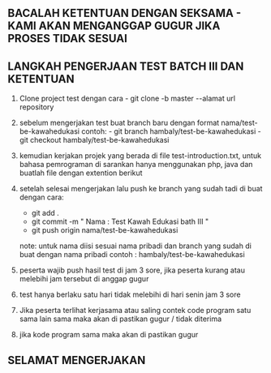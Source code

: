## BACALAH KETENTUAN DENGAN SEKSAMA - KAMI AKAN MENGANGGAP GUGUR JIKA PROSES TIDAK SESUAI
## LANGKAH PENGERJAAN TEST BATCH III DAN KETENTUAN

1. Clone project test dengan cara - git clone -b master --alamat url repository
2. sebelum mengerjakan test  buat branch baru dengan format nama/test-be-kawahedukasi contoh: 
        - git branch hambaly/test-be-kawahedukasi
        - git checkout hambaly/test-be-kawahedukasi
3. kemudian kerjakan projek yang berada di file test-introduction.txt, untuk bahasa pemrograman di sarankan hanya menggunakan php, java dan buatlah file dengan extention berikut
4. setelah selesai mengerjakan lalu push ke branch yang sudah tadi di buat dengan cara: 
    - git add .
    - git commit -m " Nama : Test Kawah Edukasi bath III "
    - git push origin nama/test-be-kawahedukasi

    note: untuk nama diisi sesuai nama pribadi dan branch yang sudah di buat dengan nama pribadi contoh : hambaly/test-be-kawahedukasi
5. peserta wajib push hasil test di jam 3 sore, jika peserta kurang atau melebihi jam tersebut di anggap gugur
6. test hanya berlaku satu hari tidak melebihi di hari senin jam 3 sore
7. Jika peserta terlihat kerjasama atau saling contek code program satu sama lain sama maka akan di pastikan gugur / tidak diterima
8. jika kode program sama maka akan di pastikan gugur


## SELAMAT MENGERJAKAN